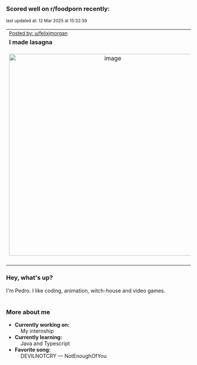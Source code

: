 ### Scored well on r/foodporn recently:

<p align="left"><sub>last updated at: 12 Mar 2025 at 15:32:39</sub></p>

|   |
| --- |
| <sub>[Posted by: u/felixjmorgan][source]</sub> |
| **I made lasagna** | 
|<p align="center"> <img alt="image" src="https://i.redd.it/h60hn4s6cane1.jpeg" width="550" /> </p>|
|   |

### Hey, what's up?

I'm Pedro. I like coding, animation, witch-house and video games.<br><br>

### More about me
- **Currently working on:**  
&nbsp;&nbsp;&nbsp;&nbsp;My internship
- **Currently learning:**  
&nbsp;&nbsp;&nbsp;&nbsp;Java and Typescript
- **Favorite song:**  
&nbsp;&nbsp;&nbsp;&nbsp;DEVILNOTCRY — NotEnoughOfYou<br><br>

  



  
  
  
[linkedin]: https://linkedin.com/in/pedro-h-r-gomes-8a487b14a/
[gmail]: mailto:pilique11@gmail.com
[source]: https://reddit.com/r/FoodPorn/comments/1j5qr48/i_made_lasagna/
[redditAPI]: https://www.reddit.com/dev/api/